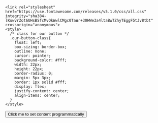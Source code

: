 <!DOCTYPE html>
<html>
<head>
<meta charset="UTF-8">
<title>Insert title here</title>
<script src="https://cdnjs.cloudflare.com/ajax/libs/jquery/3.3.1/jquery.js"></script>
<script src="./lib/tui-code-snippet/tui-code-snippet.js"></script>
<script src="./lib/plantuml-encoder/plantuml-encoder.js"></script>
<script src="./lib/raphael/raphael.js"></script>
<script src="./lib/tui-chart/tui-chart.js"></script>
<script src="./lib/tui-color-picker/tui-color-picker.js"></script>

<script src="./lib/markdown-it/markdown-it.js"></script>
<script src="./lib/to-mark/to-mark.js"></script>

<script src="./lib/codemirror/codemirror.js"></script>
<script src="./lib/highlightjs/highlight.pack.js"></script>
<script src="./lib/squire/squire-raw.js"></script>
<link rel="stylesheet" href="./lib/codemirror/codemirror.css">
<link rel="stylesheet" href="./lib/highlightjs/github.css">
</head>
<body>
<script src="./dist/tui-editor-Editor-all.js"></script>
<!-- exts: ['scrollSync'] 이것을 위해 필요 -->
<script src="./dist/tui-editor-extScrollSync.js"></script>
<!-- table위해 필요 -->
<script src="./dist/tui-editor-extTable.js"></script>
<!-- 칼라픽커를 위해 필요 -->
<script src="./dist/tui-editor-extColorSyntax.js"></script>
<link rel="stylesheet" href="./dist/tui-editor.css">
<link rel="stylesheet" href="./dist/tui-editor-contents.css">
<link rel="stylesheet" href="./lib/tui-color-picker/tui-color-picker.css">
<link rel="stylesheet" href="./lib/tui-chart/tui-chart.css">

   <!-- IMPORT Font Awesome 5 here-->
    <link rel="stylesheet" href="https://use.fontawesome.com/releases/v5.1.0/css/all.css" integrity="sha384-lKuwvrZot6UHsBSfcMvOkWwlCMgc0TaWr+30HWe3a4ltaBwTZhyTEggF5tJv8tbt" crossorigin="anonymous">
    <style>
      /* class for our button */
      .our-button-class{
        float: left;
        box-sizing: border-box;
        outline: none;
        cursor: pointer;
        background-color: #fff;
        width: 22px;
        height: 22px;
        border-radius: 0;
        margin: 5px 3px;
        border: 1px solid #fff;
        display: flex;
        justify-content: center;
        align-items: center;
      }
    </style>

<div id="editSection"></div>

<button id="mybutton">Click me to set content programmatically</button>
<div id="editSection2"></div>

<script>
//https://nhnent.github.io/tui.editor/api/latest/ToastUIEditor.html#ToastUIEditor
// height: Height in string or auto ex) 300px | auto
// initialValue: Initial value. Set Markdown string
// initialEditType: Initial type to show markdown | wysiwyg
// previewType: Preview style of Markdown mode tab | vertical
// usageStatistics: Let us know the hostname. We want to learn from you how you are using the editor. You are free to disable it. true | false
// exts 스크롤할 때, 좌우가 같이 움직임

    $('#editSection').tuiEditor({
        initialEditType: 'markdown',
        previewStyle: 'vertical',
        height: '300px',
		exts: ['scrollSync','table','colorSyntax','chart'],
		toolbarItems: [
          'heading',
          'bold',
          'italic',
          'strike',
          'divider',
          'hr',
          'quote',
          'divider',
          'ul',
          'ol',
          'task',
          'indent',
          'outdent',
          'divider',
          'table',
          'image',
          'link',
          'divider',
          'code',
          'codeblock',
		 {
            type: 'button',
            options: {
              $el: $('<div class="our-button-class"><i class="fas fa-briefcase-medical"></i></div>'),
              name: 'test2',
              className: '',
              command: 'Bold', // you can use "Bold"
              tooltip: 'Bold'
            }
          }
        ]
      });
	  var content = `use "editor.setValue" to set content programmatically`;
      var editor = new tui.Editor({
        el: document.querySelector('#editSection2'),
        previewStyle: 'vertical',
        height: '400px',
        initialEditType: 'markdown',
        initialValue: content,
        toolbarItems: [
        'heading',
          'bold',
          'italic',
          'strike',
          'divider',
          'hr',
          'quote',
          'divider',
          'ul',
          'ol',
          'task',
          'indent',
          'outdent',
          'divider',
          'table',
          'image',
          'link',
          'divider',
          'code',
          'codeblock',
          'divider',
          // ADD button method 1
          {
            type: 'button',
            options: {
              $el: $('<div class="our-button-class"><i class="fas fa-briefcase-medical"></i></div>'),
              name: 'test2',
              className: '',
              command: 'Bold', // you can use "Bold"
              tooltip: 'Bold'
            }
          }
        ]
      });

      // ADD button method 2
      const toolbar = editor.getUI().getToolbar();

      editor.eventManager.addEventType('Event1');
      editor.eventManager.listen('Event1', () => {
        alert('button click!');
        // do some other thing...
      });

      toolbar.addButton({
        name: 'customize',
        className: 'fab fa-accessible-icon',
        event: 'Event1',
        tooltip: 'Apple!!!',
        $el: $('<div class="our-button-class"><i class="fab fa-apple"></i></div>')
      }, 1);

	var content = [
        '![image](https://cloud.githubusercontent.com/assets/389021/16107646/9729e556-33d8-11e6-933f-5b09fa3a53bb.png)',
        '# Heading 1',
        '## Heading 2',
        '### Heading 3',
        '#### Heading 4',
        '##### Heading 5',
        '###### Heading 6',
        '    code block',
        '```js',
        'console.log("fenced code block");',
        '```',
        '<pre>**HTML block**</pre>',
        '* list',
        '    * list indented',
        '1. ordered',
        '2. list',
        '    1. ordered list',
        '    2. indented',
        '',
        '- [ ] task',
        '- [x] list completed',
        '',
        '[link](https://nhnent.github.io/tui.editor/)',
        '> block quote',
        '---',
        'horizontal line',
        '***',
        '`code`, *italic*, **bold**, ~~strikethrough~~, <span style="color:#e11d21">Red color</span>',
        '|table|head|',
        '|---|---|',
        '|table|body|'
      ].join('\n');

	 var el = document.querySelector('#mybutton');
      el.addEventListener('click', function(){
        console.log( editor.getValue());
      })
</script>
</body>
</html>
